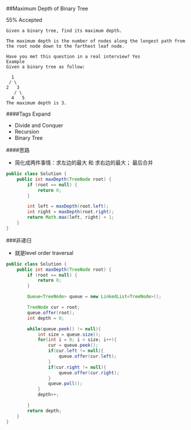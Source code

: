 ##Maximum Depth of Binary Tree

55% Accepted

	Given a binary tree, find its maximum depth.

	The maximum depth is the number of nodes along the longest path from the root node down to the farthest leaf node.

	Have you met this question in a real interview? Yes
	Example
	Given a binary tree as follow:

	  1
	 / \
	2   3
	   / \
	  4   5
	The maximum depth is 3.

####Tags Expand
- Divide and Conquer
- Recursion
- Binary Tree

####思路
- 简化成两件事情：求左边的最大 和 求右边的最大； 最后合并

```java
public class Solution {
    public int maxDepth(TreeNode root) {
        if (root == null) {
            return 0;
        }

        int left = maxDepth(root.left);
        int right = maxDepth(root.right);
        return Math.max(left, right) + 1;
    }
}
```

###非递归
- 就是level order traversal

```java
public class Solution {
    public int maxDepth(TreeNode root) {
        if (root == null) {
            return 0;
        }

        Queue<TreeNode> queue = new LinkedList<TreeNode>();

        TreeNode cur = root;
        queue.offer(root);
        int depth = 0;

        while(queue.peek() != null){
            int size = queue.size();
            for(int i = 0; i < size; i++){
                cur = queue.peek();
                if(cur.left != null){
                    queue.offer(cur.left);
                }
                if(cur.right != null){
                    queue.offer(cur.right);
                }
                queue.poll();
            }
            depth++;

        }
        return depth;
    }
}
```
